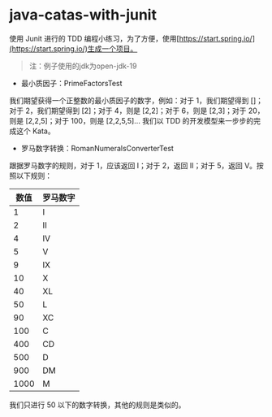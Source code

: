 # java-catas-with-junit
使用 Junit 进行的 TDD 编程小练习，为了方便，使用[https://start.spring.io/](https://start.spring.io/)生成一个项目。

>注：例子使用的jdk为open-jdk-19

- 最小质因子：PrimeFactorsTest
  
我们期望获得一个正整数的最小质因子的数字，例如：对于 1，我们期望得到 []；对于 2，我们期望得到 [2]；对于 4，则是 [2,2]；对于 6，则是 [2,3]；对于 20，则是 [2,2,5]；对于 100，则是 [2,2,5,5]... 我们以 TDD 的开发模型来一步步的完成这个 Kata。

- 罗马数字转换：RomanNumeralsConverterTest

跟据罗马数字的规则，对于 1，应该返回 I；对于 2，返回 II；对于 5，返回 V。按照以下规则：

| 数值 | 罗马数字
| -------- | --------
| 1     | I  
| 2     | II  
| 4     | IV
| 5    | V
| 9     | IX  
| 10     | X
| 40     | XL
| 50    | L
| 90   |  XC
| 100   |  C
| 400   |  CD
| 500   |  D
| 900   |  DM
| 1000   |  M

我们只进行 50 以下的数字转换，其他的规则是类似的。

